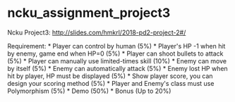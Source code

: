# ncku_assignment_project3
Ncku Project3:
	http://slides.com/hmkrl/2018-pd2-project-2#/

Requirement:
	* Player can control by human (5%)
	* Player's HP -1 when hit by enemy, game end when HP=0 (5%)
	* Player can shoot bullets to attack (5%)
	* Player can manually use limited-times skill (10%)
	* Enemy can move by itself (5%)
	* Enemy can automatically attack (5%)
	* Enemy lost HP when hit by player, HP must be displayed (5%)
	* Show player score, you can design your scoring method (5%)
	* Player and Enemy's class must use Polymorphism (5%)
	* Demo (50%)
	* Bonus (Up to 20%)
